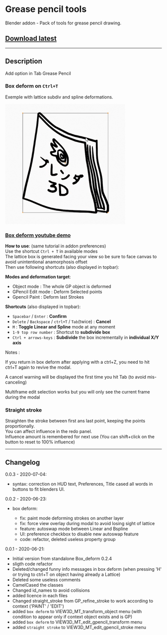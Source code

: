 # Grease pencil tools

Blender addon - Pack of tools for grease pencil drawing.

## [Download latest](https://github.com/Pullusb/greasepencil-addon/archive/master.zip)

<!-- Want to support me? [Check this page](http://www.samuelbernou.fr/donate) -->

---  

## Description

Add option in Tab Grease Pencil

### Box deform on `Ctrl+T`

Exemple with lattice subdiv and spline deformations.

![box demo](https://github.com/Pullusb/images_repo/raw/master/box_deform_demo.gif)

### [Box deform youtube demo](https://youtu.be/gY9Ni5r6bc8)

**How to use**: (same tutorial in addon preferences)  
Use the shortcut `Ctrl + T` in available modes  
The lattice box is generated facing your view so be sure to face canvas to avoid unintentional anamorphosis offset  
Then use following shortcuts (also displayed in topbar):  

**Modes and deformation target**:

- Object mode : The whole GP object is deformed
- GPencil Edit mode : Deform Selected points
- Gpencil Paint : Deform last Strokes
<!-- - Lattice edit : Revive the modal after a ctrl+Z (special case) -->

**Shortcuts** (also displayed in topbar):

- `Spacebar` / `Enter` : **Confirm**  
- `Delete` / `Backspace` / `ctrl+T` / `Tab`(twice) : **Cancel**  
- `M` : **Toggle Linear and Spline** mode at any moment  
- `1-9 top row number` : Shortcut to **subdivide box**  
- `Ctrl + arrows-keys` : **Subdivide** the box incrementally in **individual X/Y axis**  

Notes :

If you return in box deform after applying with a ctrl+Z, you need to hit ctrl+T again to revive the modal.

A cancel warning will be displayed the first time you hit Tab (to avoid mis-canceling)

Multiframe edit selection works but you will only see the current frame during the modal

### Straight stroke

Straighten the stroke between first ans last point, keeping the points proportionally.  
You can affect influence in the redo panel.  
Influence amount is remembered for next use (You can shift+click on the button to reset to 100% influence)

---

## Changelog

0.0.3 - 2020-07-04:

- syntax: correction on HUD text, Preferences, Title cased all words in buttons to fit blenders UI. 

0.0.2 - 2020-06-23:

- box deform:

  - fix: paint mode deforming strokes on another layer
  - fix: force view overlay during modal to avoid losing sight of lattice
  - feature: autoswap mode between Linear and Bspline
  - UI: preference checkbox to disable new autoswap feature
  - code: refactor, deleted useless property group

0.0.1 - 2020-06-21:

- Initial version from standalone Box_deform 0.2.4
- sligth code refactor
- Deleted/changed funny info messages in box deform (when pressing 'H' or trying to ctrl+T on object having already a Lattice)
- Deleted some useless comments
- CamelCased the classes
- Changed id_names to avoid collisions
- added licence in each files
- Changed straight_stroke from GP_refine_stroke to work according to context ('PAINT' / 'EDIT')
- added `box deform` to VIEW3D_MT_transform_object menu (with condition to appear only if context object exists and is GP)
- added `box deform` to VIEW3D_MT_edit_gpencil_transform menu
- added `straight stroke` to VIEW3D_MT_edit_gpencil_stroke menu